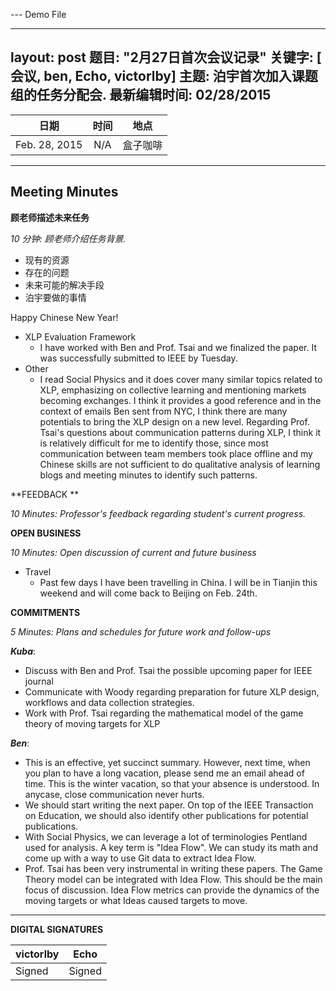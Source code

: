 --- Demo File

---
layout: post
题目: "2月27日首次会议记录"
关键字: [ 会议, ben, Echo, victorlby]
主题: 泊宇首次加入课题组的任务分配会.
最新编辑时间: 02/28/2015
---

|**日期** |**时间**|**地点**
| ------------- |:----------------:|:-------:
|Feb. 28, 2015| N/A | 盒子咖啡


----------


Meeting Minutes
------

 **顾老师描述未来任务** 

 *10 分钟: 顾老师介绍任务背景.*

- 现有的资源
- 存在的问题
- 未来可能的解决手段
- 泊宇要做的事情


Happy Chinese New Year!

 - XLP Evaluation Framework
	 - I have worked with Ben and Prof. Tsai and we finalized the paper. It was successfully submitted to IEEE by Tuesday. 
 - Other
	- I read Social Physics and it does cover many similar topics related to XLP, emphasizing on collective learning and mentioning markets becoming exchanges.  I think it provides a good reference and in the context of emails Ben sent from NYC, I think there are many potentials to bring the XLP design on a new level. Regarding Prof. Tsai's questions about communication patterns during XLP, I think it is relatively difficult for me to identify those, since most communication between team members took place offline and my Chinese skills are not sufficient to do qualitative analysis of learning blogs and meeting minutes to identify such patterns.


 

**FEEDBACK **
 
 *10 Minutes: Professor's feedback regarding student's current progress.*
 


**OPEN BUSINESS**

*10 Minutes: Open discussion of current and future business*

- Travel
	- Past few days I have been travelling in China. I will be in Tianjin this weekend and will come back to Beijing on Feb. 24th. 

**COMMITMENTS**

*5 Minutes: Plans and schedules for future work and follow-ups*



***Kuba***:

- Discuss with Ben and Prof. Tsai the possible upcoming paper for IEEE journal
- Communicate with Woody regarding preparation for future XLP design, workflows and data collection strategies.
- Work with Prof. Tsai regarding the mathematical model of the game theory of moving targets for XLP

***Ben***:

- This is an effective, yet succinct summary. However, next time, when you plan to have a long vacation, please send me an email ahead of time. This is the winter vacation, so that your absence is understood. In anycase, close communication never hurts.
- We should start writing the next paper. On top of the IEEE Transaction on Education, we should also identify other publications for potential publications.
- With Social Physics, we can leverage a lot of terminologies Pentland used for analysis. A key term is "Idea Flow". We can study its math and come up with a way to use Git data to extract Idea Flow.
- Prof. Tsai has been very instrumental in writing these papers. The Game Theory model can be integrated with Idea Flow. This should be the main focus of discussion. Idea Flow metrics can provide the dynamics of the moving targets or what Ideas caused targets to move.


----------


**DIGITAL SIGNATURES**

|**victorlby** |**Echo**|
| ------------- |----------------|
|Signed | Signed
